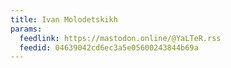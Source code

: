 ```yaml
---
title: Ivan Molodetskikh
params:
  feedlink: https://mastodon.online/@YaLTeR.rss
  feedid: 04639042cd6ec3a5e05600243844b69a
---
```

